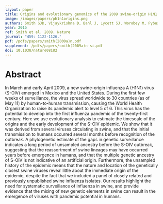 ```yaml
---
layout: paper
title: Origins and evolutionary genomics of the 2009 swine-origin H1N1 influenza A epidemic.
image: /images/papers/ph1n1origins.png
authors: Smith GJD, Vijaykrishna D, Bahl J, Lycett SJ, Worobey M, Pybus OGP, Ma SK, Cheung CL, Raghwani J, Bhatt, S, Peiris JSM, Guan Y, Rambaut A.
year: 2015
ref: Smith et al. 2009. Nature
journal: "459: 1122-1126."
pdf: /pdfs/papers/smith(2009a)n.pdf
supplement: /pdfs/papers/smith(2009a)n-si.pdf
doi: 10.1038/nature08182
---
```


# Abstract

In March and early April 2009, a new swine-origin influenza A (H1N1) virus (S-OIV) emerged in Mexico and the United States.
During the first few weeks of surveillance, the virus spread worldwide to 30 countries (as of May 11) by human-to-human transmission, causing the World Health Organization to raise its pandemic alert to level 5 of 6.
This virus has the potential to develop into the first influenza pandemic of the twenty-first century. Here we use evolutionary analysis to estimate the timescale of the origins and the early development of the S-OIV epidemic.
We show that it was derived from several viruses circulating in swine, and that the initial transmission to humans occurred several months before recognition of the outbreak.
A phylogenetic estimate of the gaps in genetic surveillance indicates a long period of unsampled ancestry before the S-OIV outbreak, suggesting that the reassortment of swine lineages may have occurred years before emergence in humans, and that the multiple genetic ancestry of S-OIV is not indicative of an artificial origin.
Furthermore, the unsampled history of the epidemic means that the nature and location of the genetically closest swine viruses reveal little about the immediate origin of the epidemic, despite the fact that we included a panel of closely related and previously unpublished swine influenza isolates.
Our results highlight the need for systematic surveillance of influenza in swine, and provide evidence that the mixing of new genetic elements in swine can result in the emergence of viruses with pandemic potential in humans.
